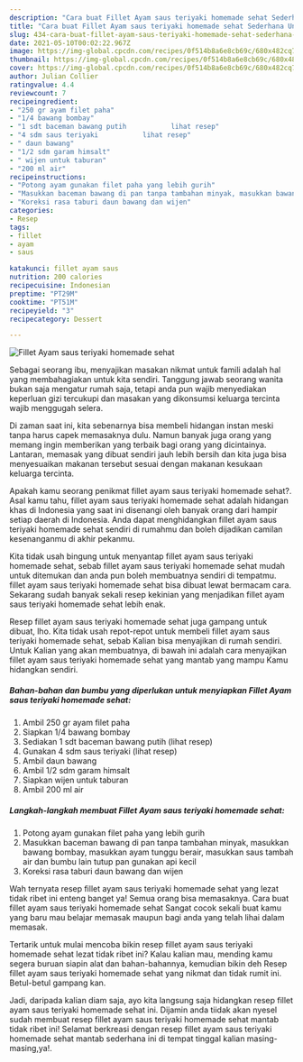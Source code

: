 ```yaml
---
description: "Cara buat Fillet Ayam saus teriyaki homemade sehat Sederhana Untuk Jualan"
title: "Cara buat Fillet Ayam saus teriyaki homemade sehat Sederhana Untuk Jualan"
slug: 434-cara-buat-fillet-ayam-saus-teriyaki-homemade-sehat-sederhana-untuk-jualan
date: 2021-05-10T00:02:22.967Z
image: https://img-global.cpcdn.com/recipes/0f514b8a6e8cb69c/680x482cq70/fillet-ayam-saus-teriyaki-homemade-sehat-foto-resep-utama.jpg
thumbnail: https://img-global.cpcdn.com/recipes/0f514b8a6e8cb69c/680x482cq70/fillet-ayam-saus-teriyaki-homemade-sehat-foto-resep-utama.jpg
cover: https://img-global.cpcdn.com/recipes/0f514b8a6e8cb69c/680x482cq70/fillet-ayam-saus-teriyaki-homemade-sehat-foto-resep-utama.jpg
author: Julian Collier
ratingvalue: 4.4
reviewcount: 7
recipeingredient:
- "250 gr ayam filet paha"
- "1/4 bawang bombay"
- "1 sdt baceman bawang putih           lihat resep"
- "4 sdm saus teriyaki           lihat resep"
- " daun bawang"
- "1/2 sdm garam himsalt"
- " wijen untuk taburan"
- "200 ml air"
recipeinstructions:
- "Potong ayam gunakan filet paha yang lebih gurih"
- "Masukkan baceman bawang di pan tanpa tambahan minyak, masukkan bawang bombay, masukkan ayam tunggu berair, masukkan saus tambah air dan bumbu lain tutup pan gunakan api kecil"
- "Koreksi rasa taburi daun bawang dan wijen"
categories:
- Resep
tags:
- fillet
- ayam
- saus

katakunci: fillet ayam saus 
nutrition: 200 calories
recipecuisine: Indonesian
preptime: "PT29M"
cooktime: "PT51M"
recipeyield: "3"
recipecategory: Dessert

---
```



![Fillet Ayam saus teriyaki homemade sehat](https://img-global.cpcdn.com/recipes/0f514b8a6e8cb69c/680x482cq70/fillet-ayam-saus-teriyaki-homemade-sehat-foto-resep-utama.jpg)

Sebagai seorang ibu, menyajikan masakan nikmat untuk famili adalah hal yang membahagiakan untuk kita sendiri. Tanggung jawab seorang  wanita bukan saja mengatur rumah saja, tetapi anda pun wajib menyediakan keperluan gizi tercukupi dan masakan yang dikonsumsi keluarga tercinta wajib menggugah selera.

Di zaman  saat ini, kita sebenarnya bisa membeli hidangan instan meski tanpa harus capek memasaknya dulu. Namun banyak juga orang yang memang ingin memberikan yang terbaik bagi orang yang dicintainya. Lantaran, memasak yang dibuat sendiri jauh lebih bersih dan kita juga bisa menyesuaikan makanan tersebut sesuai dengan makanan kesukaan keluarga tercinta. 



Apakah kamu seorang penikmat fillet ayam saus teriyaki homemade sehat?. Asal kamu tahu, fillet ayam saus teriyaki homemade sehat adalah hidangan khas di Indonesia yang saat ini disenangi oleh banyak orang dari hampir setiap daerah di Indonesia. Anda dapat menghidangkan fillet ayam saus teriyaki homemade sehat sendiri di rumahmu dan boleh dijadikan camilan kesenanganmu di akhir pekanmu.

Kita tidak usah bingung untuk menyantap fillet ayam saus teriyaki homemade sehat, sebab fillet ayam saus teriyaki homemade sehat mudah untuk ditemukan dan anda pun boleh membuatnya sendiri di tempatmu. fillet ayam saus teriyaki homemade sehat bisa dibuat lewat bermacam cara. Sekarang sudah banyak sekali resep kekinian yang menjadikan fillet ayam saus teriyaki homemade sehat lebih enak.

Resep fillet ayam saus teriyaki homemade sehat juga gampang untuk dibuat, lho. Kita tidak usah repot-repot untuk membeli fillet ayam saus teriyaki homemade sehat, sebab Kalian bisa menyajikan di rumah sendiri. Untuk Kalian yang akan membuatnya, di bawah ini adalah cara menyajikan fillet ayam saus teriyaki homemade sehat yang mantab yang mampu Kamu hidangkan sendiri.

<!--inarticleads1-->

##### Bahan-bahan dan bumbu yang diperlukan untuk menyiapkan Fillet Ayam saus teriyaki homemade sehat:

1. Ambil 250 gr ayam filet paha
1. Siapkan 1/4 bawang bombay
1. Sediakan 1 sdt baceman bawang putih           (lihat resep)
1. Gunakan 4 sdm saus teriyaki           (lihat resep)
1. Ambil  daun bawang
1. Ambil 1/2 sdm garam himsalt
1. Siapkan  wijen untuk taburan
1. Ambil 200 ml air




<!--inarticleads2-->

##### Langkah-langkah membuat Fillet Ayam saus teriyaki homemade sehat:

1. Potong ayam gunakan filet paha yang lebih gurih
1. Masukkan baceman bawang di pan tanpa tambahan minyak, masukkan bawang bombay, masukkan ayam tunggu berair, masukkan saus tambah air dan bumbu lain tutup pan gunakan api kecil
1. Koreksi rasa taburi daun bawang dan wijen




Wah ternyata resep fillet ayam saus teriyaki homemade sehat yang lezat tidak ribet ini enteng banget ya! Semua orang bisa memasaknya. Cara buat fillet ayam saus teriyaki homemade sehat Sangat cocok sekali buat kamu yang baru mau belajar memasak maupun bagi anda yang telah lihai dalam memasak.

Tertarik untuk mulai mencoba bikin resep fillet ayam saus teriyaki homemade sehat lezat tidak ribet ini? Kalau kalian mau, mending kamu segera buruan siapin alat dan bahan-bahannya, kemudian bikin deh Resep fillet ayam saus teriyaki homemade sehat yang nikmat dan tidak rumit ini. Betul-betul gampang kan. 

Jadi, daripada kalian diam saja, ayo kita langsung saja hidangkan resep fillet ayam saus teriyaki homemade sehat ini. Dijamin anda tiidak akan nyesel sudah membuat resep fillet ayam saus teriyaki homemade sehat mantab tidak ribet ini! Selamat berkreasi dengan resep fillet ayam saus teriyaki homemade sehat mantab sederhana ini di tempat tinggal kalian masing-masing,ya!.

